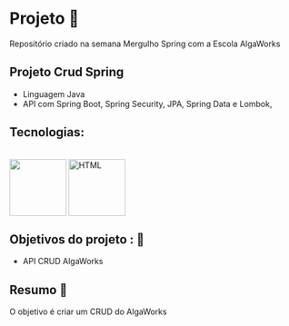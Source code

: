 # Projeto 💼 

Repositório criado na semana Mergulho Spring com a Escola AlgaWorks

## Projeto Crud Spring

- Linguagem Java
- API com Spring Boot, Spring Security, JPA, Spring Data e Lombok,

## Tecnologias: 

<div style="display: inline_block theme=radical" align="justify"><br>
  <img align="center" width="100" src="https://cdn.jsdelivr.net/gh/devicons/devicon/icons/java/java-original-wordmark.svg">
  <img align="center" width="100" src="https://cdn.jsdelivr.net/gh/devicons/devicon/icons/spring/spring-original-wordmark.svg" alt="HTML">
</div>

## Objetivos do projeto : 📖

- API CRUD AlgaWorks

## Resumo 📖 

O objetivo é criar um CRUD do AlgaWorks
